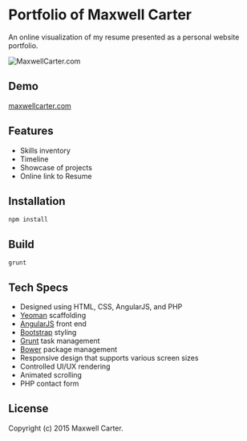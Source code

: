 # Portfolio of Maxwell Carter

An online visualization of my resume presented as a personal website portfolio.

![MaxwellCarter.com](https://raw.githubusercontent.com/maxcarter/Portfolio/master/app/images/screenshot.png)

## Demo

[maxwellcarter.com](http://maxwellcarter.com)

## Features

* Skills inventory
* Timeline
* Showcase of projects
* Online link to Resume


## Installation

```
npm install
```

## Build

```
grunt
```

## Tech Specs

* Designed using HTML, CSS, AngularJS, and PHP
* [Yeoman](http://yeoman.io/) scaffolding
* [AngularJS](https://angularjs.org/) front end
* [Bootstrap](http://getbootstrap.com/) styling
* [Grunt](http://gruntjs.com/) task management
* [Bower](http://bower.io/) package management
* Responsive design that supports various screen sizes
* Controlled UI/UX rendering
* Animated scrolling
* PHP contact form

## License

Copyright (c) 2015 Maxwell Carter.
